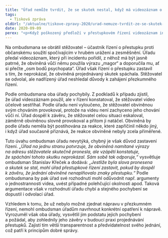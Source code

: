 ```yaml
---
title: "Úřad nemůže tvrdit, že se skutek nestal, když má videozáznam o jeho spáchání"
tags:
  - Tisková zpráva
oldUrl: "/aktualne/tiskove-zpravy-2020/urad-nemuze-tvrdit-ze-se-skutek-nestal-kdyz-ma-videozaznam-o-jeho-spachani"
date: 2020-09-09
perex: "<p>Když poškozený předloží v přestupkovém řízení videozáznam incidentu, na němž jsou zachyceny urážlivé výroky, nemůže úřad řízení zastavit s konstatováním, že spáchání daného skutku neprokázal. Musí odůvodnit, proč podle něj zaznamenané skutečnosti nenaplňují znaky přestupku, zda zohlednil nějaké polehčující okolnosti apod. Tyto argumenty pak mohou vést k zastavení řízení.</p>"
---
```


<!-- imported from the old website -->

<p>Na ombudsmana se obrátil stěžovatel &ndash; účastník řízení o přestupku proti občanskému soužití spočívajícím v hrubém urážení a zesměšnění. Úřadu předal videozáznam, který při incidentu pořídil, z něhož má být jasně patrné, že obviněná vůči němu použila výrazu „magor“ a doporučila mu, ať si přečte „osm bodů psychopata“. Úřad však řízení o přestupku zastavil s tím, že neprokázal, že obviněná projednávaný skutek spáchala. Stěžovatel se odvolal, ale nadřízený úřad neshledal důvody k zahájení přezkumného řízení.</p> <p>Podle ombudsmana oba úřady pochybily. Z podkladů k případu zjistil, že úřad videozáznam použil, ale v řízení konstatoval, že stěžovatel video účelově sestříhal. Podle úřadu není vyloučeno, že stěžovatel obviněnou svým chováním provokoval, protože na videu není zachyceno jeho chování vůči ní. Úřad dospěl k závěru, že stěžovatel celou situaci eskaloval, záměrně obviněnou slovně provokoval a přitom ji natáčel. Obviněná by podle úřadu neměla být postihována za reakce, které zapříčinil někdo jiný, i když úřad současně přiznává, že reakce obviněné nebyly zcela přiměřené.</p> <p>Tuto úvahu ombudsman úřadu nevytýká, chybný je však důvod zastavení řízení.<i> „Úřad na jednu stranu potvrzuje, že obviněná namítané výrazy na adresu stěžovatele skutečně pronesla, ale vzápětí konstatuje, že spáchání tohoto skutku neprokázal. Sám sobě tak odporuje,“</i> vysvětluje ombudsman Stanislav Křeček a dodává: <i>„Jestliže byla slova pronesena a skutek se stal, mohl úřad přestupkové řízení zastavit, pokud by dospěl k závěru, že jednání obviněné nenaplňovalo znaky přestupku.“</i> Podle ombudsmana by pak úřad své rozhodnutí mohl odůvodnit např. argumenty o jednostrannosti videa, uvést případné polehčující okolnosti apod. Taková argumentace však v rozhodnutí úřadu chybí a stejného pochybení se dopustil i odvolací úřad.</p> Vzhledem k tomu, že už nebylo možné zjednat nápravu v přezkumném řízení, nemohl ombudsman úřadům navrhnout konkrétní opatření k nápravě. Vyrozuměl však oba úřady, vysvětlil jim podstatu jejich pochybení a požádal, aby zohlednily jeho závěry v budoucí praxi projednávání přestupků. Zajistí tím větší transparentnost a předvídatelnost svého jednání, což patří k principům dobré správy.
